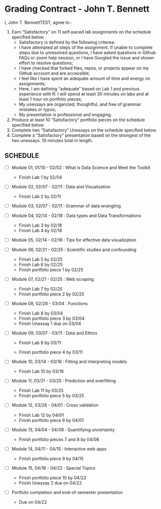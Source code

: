 Grading Contract - John T. Bennett
================

<!-- This contract is adapted from Annie Somerville's contract https://github.com/anniehsom -->

I, John T. BennettTEST, agree to :

1.  Earn “Satisfactory” on 11 self-paced lab assignments on the schedule
    specified below.
    -   Satisfactory is defined by the following criterea:
    -   I have attempted all steps of the assignment. If unable to
        complete steps due to unresolved questions, I have asked
        questions in Github FAQs or zoom help session, or I have Googled
        the issue and shown effort to resolve questions;
    -   I have checked that forked files, repos, or projects appear on
        my Github account and are accessible;
    -   I feel like I have spent an adequate amount of time and energy
        on assignments;
    -   Here, I am defining “adequate” based on Lab 1 and previous experience with R: I will spend at least 30 minutes on labs and at least 1 hour on portfolio pieces;
    -   My unessays are organized, thoughtful, and free of grammar
        mistakes or typos;
    -   My presentation is professional and engaging.
2.  Produce at least 10 “Satisfactory” portfolio pieces on the schedule
    specified below.
3.  Complete two “Satisfactory” Unessays on the schedule specified
    below.
4.  Complete a “Satisfactory” presentation based on the strongest of the
    two unessays. 10 minutes total in length.

## SCHEDULE

-   [ ] Module 01, 01/10 - 02/02 : What is Data Science and Meet the
    Toolkit
    -   Finish Lab 1 by 02/04
-   [ ] Module 02, 02/07 - 02/11 : Data and Visualization
    -   Finish Lab 2 by 02/11
-   [ ] Module 03, 02/07 - 02/11 : Grammar of data wrangling

-   [ ] Module 04, 02/14 - 02/18 : Data types and Data Transformations
    -   Finish Lab 3 by 02/18
    -   Finish Lab 4 by 02/18
-   [ ] Module 05, 02/14 - 02/18 : Tips for effective data visualization

-   [ ] Module 06, 02/21 - 02/25 : Scientific studies and confounding
    -   Finish Lab 5 by 02/25
    -   Finish Lab 6 by 02/25
    -   Finish portfolio piece 1 by 02/25
   
-   [ ] Module 07, 02/21 - 02/25 : Web scraping
    -   Finish Lab 7 by 02/25
    -   Finish portfolio piece 2 by 02/25
    
-   [ ] Module 08, 02/28 - 03/04 : Functions
    -   Finish Lab 8 by 03/04
    -   Finish portfolio piece 3 by 03/04
    -   Finish Unessay 1 due on 03/04
-   [ ] Module 09, 03/07 - 03/11 : Data and Ethics
    -   Finish Lab 9 by 03/11
  
    -   Finish portfolio piece 4 by 03/11
-   [ ] Module 10, 03/14 - 03/18 : Fitting and interpreting models
    -   Finish Lab 10 by 03/18
-   [ ] Module 11, 03/21 - 03/25 : Prediction and overfitting
    -   Finish Lab 11 by 03/25
    -   Finish portfolio piece 5 by 03/25
-   [ ] Module 12, 03/28 - 04/01 : Cross validation
    -   Finish Lab 12 by 04/01
    -   Finish portfolio piece 6 by 04/01
-   [ ] Module 13, 04/04 - 04/08 : Quantifying uncertainty
    -   Finish portfolio pieces 7 and 8 by 04/08
-   [ ] Module 14, 04/11 - 04/15 : Interactive web apps
    -   Finish portfolio piece 9 by 04/15
-   [ ] Module 15, 04/18 - 04/22 : Special Topics
    -   Finish portfolio piece 10 by 04/22
    -   Finish Unessay 2 due on 04/22
-   [ ] Portfolio completion and end-of-semester presentation
    -   Due on 04/22
